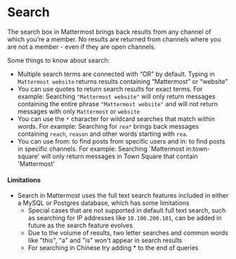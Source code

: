 # Search

The search box in Mattermost brings back results from any channel of which you’re a member. No results are returned from channels where you are not a member - even if they are open channels.

Some things to know about search: 

- Multiple search terms are connected with “OR” by default. Typing in `Mattermost website` returns results containing “Mattermost” or “website”
- You can use quotes to return search results for exact terms. For example: Searching `"Mattermost website"` will only return messages containing the entire phrase `"Mattermost website"` and will not return messages with only `Mattermost` or `website`
- You can use the `*` character for wildcard searches that match within words. For example: Searching for `rea*` brings back messages containing `reach`, `reason` and other words starting with `rea`.
- You can use from: to find posts from specific users and in: to find posts in specific channels. For example: Searching `Mattermost in:town-square' will only return messages in Town Square that contain 'Mattermost'

#### Limitations

- Search in Mattermost uses the full text search features included in either a MySQL or Postgres database, which has some limitations
  - Special cases that are not supported in default full text search, such as searching for IP addresses like `10.100.200.101`, can be added in future as the search feature evolves
  - Due to the volume of results, two letter searches and common words like "this", "a" and "is" won't appear in search results
  - For searching in Chinese try adding * to the end of queries
